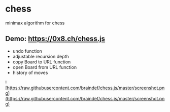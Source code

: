 # chess

minimax algorithm for chess

## Demo: https://0x8.ch/chess.js

 * undo function
 * adjustable recursion depth
 * copy Board to URL function
 * open Board from URL function
 * history of moves

![https://raw.githubusercontent.com/braindef/chess.js/master/screenshot.png](https://raw.githubusercontent.com/braindef/chess.js/master/screenshot.png)

